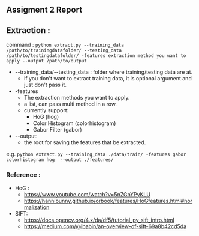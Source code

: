 ## Assigment 2 Report 



## Extraction :
command : ```python extract.py --training_data /path/to/trainingdatafolder/ --testing_data /path/to/testingdatafolder/ -features extraction method you want to apply --output /path/to/output```

- --training_data/--testing_data : folder where training/testing data are at.
  - if you don't want to extract training data, it is optional argument and just don't pass it. 
- -features
  - The extraction methods you want to apply.
  - a list, can pass multi method in a row.
  - currently support:
    - HoG (hog)
    - Color Histogram (colorhistogram)
    - Gabor Filter (gabor)
- --output:
  - the root for saving the features that be extracted.

e.g.
```python extract.py --training_data ./data/train/ -features gabor colorhistogram hog  --output ./features/```


### Reference :
- HoG : 
  - https://www.youtube.com/watch?v=5nZGnYPyKLU
  - https://hannibunny.github.io/orbook/features/HoGfeatures.html#normalization
- SIFT:
  - https://docs.opencv.org/4.x/da/df5/tutorial_py_sift_intro.html
  - https://medium.com/@ibabin/an-overview-of-sift-69a8b42cd5da